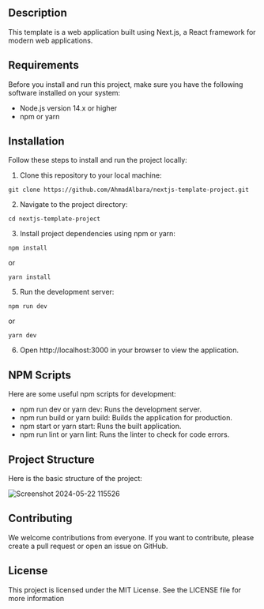 ## Description
This template is a web application built using Next.js, a React framework for modern web applications.

## Requirements
Before you install and run this project, make sure you have the following software installed on your system:
* Node.js version 14.x or higher
* npm or yarn
## Installation
Follow these steps to install and run the project locally:
1. Clone this repository to your local machine:
```
git clone https://github.com/AhmadAlbara/nextjs-template-project.git
```
2. Navigate to the project directory:
```
cd nextjs-template-project
```
3. Install project dependencies using npm or yarn:
```
npm install
```
or
```
yarn install
```
5. Run the development server:
```
npm run dev
```
or
```
yarn dev
```
6. Open http://localhost:3000 in your browser to view the application.
## NPM Scripts
Here are some useful npm scripts for development:
* npm run dev or yarn dev: Runs the development server.
* npm run build or yarn build: Builds the application for production.
* npm start or yarn start: Runs the built application.
* npm run lint or yarn lint: Runs the linter to check for code errors.
## Project Structure
Here is the basic structure of the project:

![Screenshot 2024-05-22 115526](https://github.com/AhmadAlbara/nextjs-template-project/assets/113780404/a9bb6edc-4391-42de-8ba7-4d51a3f22483)
## Contributing
We welcome contributions from everyone. If you want to contribute, please create a pull request or open an issue on GitHub.
## License
This project is licensed under the MIT License. See the LICENSE file for more information
